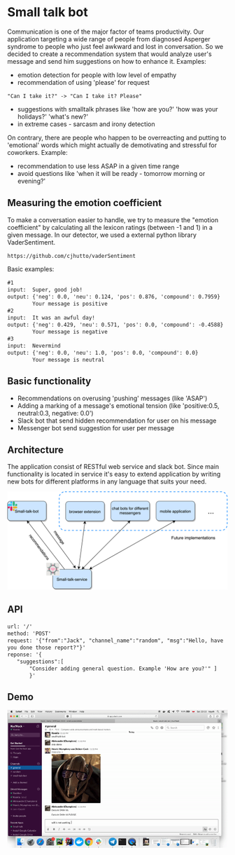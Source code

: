 # Small talk bot
 
 Communication is one of the major factor of teams productivity. Our application targeting a wide range of people from diagnosed Asperger syndrome to people who just feel awkward and lost in conversation. So we decided to create a recommendation system that would analyze user's message and send him suggestions on how to enhance it. 
 Examples:
 - emotion detection for people with low level of empathy
 - recommendation of using 'please' for request
 ```
 "Can I take it?" -> "Can I take it? Please"
 ```
 - suggestions with smalltalk phrases like 'how are you?' 'how was your holidays?' 'what's new?'
 - in extreme cases - sarcasm and irony detection
 
 On contrary, there are people who happen to be overreacting and putting to 'emotional' words which might actually de demotivating and stressful for coworkers.
 Example:
 - recommendation to use less ASAP in a given time range
 - avoid questions like 'when it will be ready - tomorrow morning or evening?'
 
 ## Measuring the emotion coefficient
 To make a conversation easier to handle, we try to measure the "emotion coefficient" by calculating all the lexicon ratings (between -1 and 1) in a given message. In our detector, we used a external python library VaderSentiment. 
 ```
 https://github.com/cjhutto/vaderSentiment
 ```
 Basic examples:
 
 ```
#1
 input:  Super, good job!
 output: {'neg': 0.0, 'neu': 0.124, 'pos': 0.876, 'compound': 0.7959}
         Your message is positive
#2
 input:  It was an awful day!
 output: {'neg': 0.429, 'neu': 0.571, 'pos': 0.0, 'compound': -0.4588}
         Your message is negative
#3
 input:  Nevermind
 output: {'neg': 0.0, 'neu': 1.0, 'pos': 0.0, 'compound': 0.0}
         Your message is neutral

 ```
 
 ## Basic functionality
 - Recommendations on overusing 'pushing' messages (like 'ASAP')
 - Adding a marking of a message's emotional tension (like 'positive:0.5, neutral:0.3, negative: 0.0')
 - Slack bot that send hidden recommendation for user on his message
 - Messenger bot send suggestion for user per message
 
 ## Architecture
 The application consist of RESTful web service and slack bot. Since main functionality is located in service it's easy to extend application by writing new bots for different platforms in any language that suits your need. 
 
![Architecture](docs/architecture.png)
 
 ## API
 ```
 url: '/'
 method: 'POST'
 request: '{"from":"Jack", "channel_name":"random", "msg":"Hello, have you done those report?"}'
 reponse: '{
    "suggestions":[
        "Consider adding general question. Example 'How are you?'" ]
        }'
 ```
 ## Demo

![Demo gif](docs/demo.gif)
